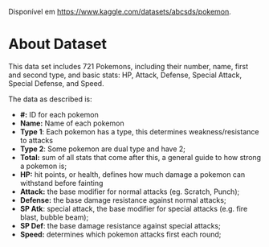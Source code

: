 Disponível em https://www.kaggle.com/datasets/abcsds/pokemon.

# About Dataset

This data set includes 721 Pokemons, including their number, name, first and second type, and basic stats: HP, Attack, Defense, Special Attack, Special Defense, and Speed.

The data as described is:

- **#:** ID for each pokemon
- **Name:** Name of each pokemon
- **Type 1**: Each pokemon has a type, this determines weakness/resistance to attacks
- **Type 2**: Some pokemon are dual type and have 2;
- **Total:** sum of all stats that come after this, a general guide to how strong a pokemon is;
- **HP:** hit points, or health, defines how much damage a pokemon can withstand before fainting
- **Attack:** the base modifier for normal attacks (eg. Scratch, Punch);
- **Defense:** the base damage resistance against normal attacks;
- **SP Atk**: special attack, the base modifier for special attacks (e.g. fire blast, bubble beam);
- **SP Def**: the base damage resistance against special attacks;
- **Speed:** determines which pokemon attacks first each round;